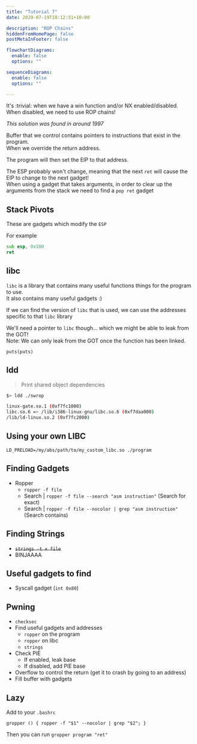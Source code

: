 ```yaml
---
title: "Tutorial 7"
date: 2020-07-19T18:12:51+10:00

description: "ROP Chains"
hiddenFromHomePage: false
postMetaInFooter: false

flowchartDiagrams:
  enable: false
  options: ""

sequenceDiagrams: 
  enable: false
  options: ""

---
```


It's :trivial: when we have a win function and/or NX enabled/disabled.  
When disabled, we need to use ROP chains!

_This solution was found in around 1997_

Buffer that we control contains pointers to instructions that exist in the program.  
When we override the return address.  

The program will then set the EIP to that address.  

The ESP probably won't change, meaning that the next `ret` will cause the EIP to change to the next gadget!  
When using a gadget that takes arguments, in order to clear up the arguments from the stack we need to find a `pop ret` gadget

## Stack Pivots

These are gadgets which modify the `ESP`

For example

```asm
sub esp, 0x100
ret
```

## libc

`libc` is a library that contains many useful functions things for the program to use.  
It also contains many useful gadgets :)

If we can find the version of `libc` that is used, we can use the addresses specific to that `libc` library

We'll need a pointer to `libc` though... which we might be able to leak from the GOT!  
Note: We can only leak from the GOT once the function has been linked.

`puts(puts)`

## ldd

> Print shared object dependencies

```bash
$> ldd ./swrop

linux-gate.so.1 (0xf7fc1000)
libc.so.6 => /lib/i386-linux-gnu/libc.so.6 (0xf7daa000)
/lib/ld-linux.so.2 (0xf7fc2000)
```

## Using your own LIBC

```
LD_PRELOAD=/my/abs/path/to/my_custom_libc.so ./program
```

## Finding Gadgets

* Ropper
  * `ropper -f file`
  * Search | `ropper -f file --search "asm instruction"` (Search for exact)
  * Search | `ropper -f file --nocolor | grep "asm instruction"` (Search contains)

## Finding Strings

* <s>`strings -t x file`</s>
* BINJAAAA

## Useful gadgets to find

* Syscall gadget (`int 0x80`)

## Pwning

* `checksec`
* Find useful gadgets and addresses
  * `ropper` on the program
  * `ropper` on libc
  * `strings`
* Check PIE
  * If enabled, leak base
  * If disabled, add PIE base
* Overflow to control the return (get it to crash by going to an address)
* Fill buffer with gadgets

## Lazy

Add to your `.bashrc`

```
gropper () { ropper -f "$1" --nocolor | grep "$2"; }
```

Then you can run `gropper program "ret"`

